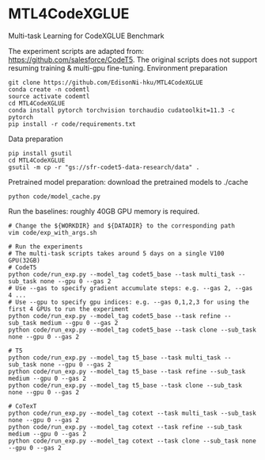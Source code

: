 # MTL4CodeXGLUE
Multi-task Learning for CodeXGLUE Benchmark

The experiment scripts are adapted from: https://github.com/salesforce/CodeT5. The original scripts does not support resuming training & multi-gpu fine-tuning.
Environment preparation
```shell
git clone https://github.com/EdisonNi-hku/MTL4CodeXGLUE
conda create -n codemtl
source activate codemtl
cd MTL4CodeXGLUE
conda install pytorch torchvision torchaudio cudatoolkit=11.3 -c pytorch
pip install -r code/requirements.txt
```

Data preparation
```shell
pip install gsutil
cd MTL4CodeXGLUE
gsutil -m cp -r "gs://sfr-codet5-data-research/data" .
```

Pretrained model preparation: download the pretrained models to ./cache
```shell
python code/model_cache.py
```

Run the baselines: roughly 40GB GPU memory is required.
```shell
# Change the ${WORKDIR} and ${DATADIR} to the corresponding path
vim code/exp_with_args.sh

# Run the experiments
# The multi-task scripts takes around 5 days on a single V100 GPU(32GB)
# CodeT5
python code/run_exp.py --model_tag codet5_base --task multi_task --sub_task none --gpu 0 --gas 2
# Use --gas to specify gradient accumulate steps: e.g. --gas 2, --gas 4 ...
# Use --gpu to specify gpu indices: e.g. --gas 0,1,2,3 for using the first 4 GPUs to run the experiment
python code/run_exp.py --model_tag codet5_base --task refine --sub_task medium --gpu 0 --gas 2
python code/run_exp.py --model_tag codet5_base --task clone --sub_task none --gpu 0 --gas 2

# T5
python code/run_exp.py --model_tag t5_base --task multi_task --sub_task none --gpu 0 --gas 2
python code/run_exp.py --model_tag t5_base --task refine --sub_task medium --gpu 0 --gas 2
python code/run_exp.py --model_tag t5_base --task clone --sub_task none --gpu 0 --gas 2

# CoTexT
python code/run_exp.py --model_tag cotext --task multi_task --sub_task none --gpu 0 --gas 2
python code/run_exp.py --model_tag cotext --task refine --sub_task medium --gpu 0 --gas 2
python code/run_exp.py --model_tag cotext --task clone --sub_task none --gpu 0 --gas 2
```
